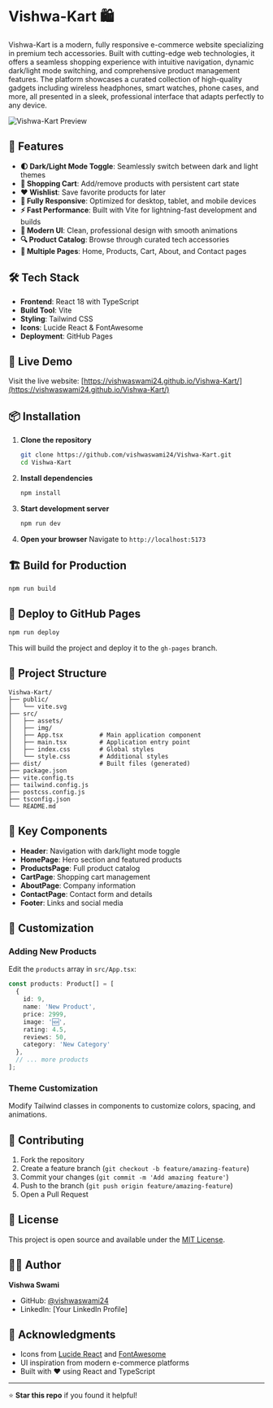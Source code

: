 # Vishwa-Kart 🛍️

Vishwa-Kart is a modern, fully responsive e-commerce website specializing in premium tech accessories. Built with cutting-edge web technologies, it offers a seamless shopping experience with intuitive navigation, dynamic dark/light mode switching, and comprehensive product management features. The platform showcases a curated collection of high-quality gadgets including wireless headphones, smart watches, phone cases, and more, all presented in a sleek, professional interface that adapts perfectly to any device.

![Vishwa-Kart Preview](https://via.placeholder.com/800x400/1a1a1a/00ffff?text=Vishwa-Kart+E-commerce)

## 🌟 Features

- **🌓 Dark/Light Mode Toggle**: Seamlessly switch between dark and light themes
- **🛒 Shopping Cart**: Add/remove products with persistent cart state
- **❤️ Wishlist**: Save favorite products for later
- **📱 Fully Responsive**: Optimized for desktop, tablet, and mobile devices
- **⚡ Fast Performance**: Built with Vite for lightning-fast development and builds
- **🎨 Modern UI**: Clean, professional design with smooth animations
- **🔍 Product Catalog**: Browse through curated tech accessories
- **📄 Multiple Pages**: Home, Products, Cart, About, and Contact pages

## 🛠️ Tech Stack

- **Frontend**: React 18 with TypeScript
- **Build Tool**: Vite
- **Styling**: Tailwind CSS
- **Icons**: Lucide React & FontAwesome
- **Deployment**: GitHub Pages

## 🚀 Live Demo

Visit the live website: [https://vishwaswami24.github.io/Vishwa-Kart/](https://vishwaswami24.github.io/Vishwa-Kart/)

## 📦 Installation

1. **Clone the repository**
   ```bash
   git clone https://github.com/vishwaswami24/Vishwa-Kart.git
   cd Vishwa-Kart
   ```

2. **Install dependencies**
   ```bash
   npm install
   ```

3. **Start development server**
   ```bash
   npm run dev
   ```

4. **Open your browser**
   Navigate to `http://localhost:5173`

## 🏗️ Build for Production

```bash
npm run build
```

## 🚀 Deploy to GitHub Pages

```bash
npm run deploy
```

This will build the project and deploy it to the `gh-pages` branch.

## 📁 Project Structure

```
Vishwa-Kart/
├── public/
│   └── vite.svg
├── src/
│   ├── assets/
│   ├── img/
│   ├── App.tsx          # Main application component
│   ├── main.tsx         # Application entry point
│   ├── index.css        # Global styles
│   └── style.css        # Additional styles
├── dist/                # Built files (generated)
├── package.json
├── vite.config.ts
├── tailwind.config.js
├── postcss.config.js
├── tsconfig.json
└── README.md
```

## 🎯 Key Components

- **Header**: Navigation with dark/light mode toggle
- **HomePage**: Hero section and featured products
- **ProductsPage**: Full product catalog
- **CartPage**: Shopping cart management
- **AboutPage**: Company information
- **ContactPage**: Contact form and details
- **Footer**: Links and social media

## 🎨 Customization

### Adding New Products

Edit the `products` array in `src/App.tsx`:

```typescript
const products: Product[] = [
  {
    id: 9,
    name: 'New Product',
    price: 2999,
    image: '🆕',
    rating: 4.5,
    reviews: 50,
    category: 'New Category'
  },
  // ... more products
];
```

### Theme Customization

Modify Tailwind classes in components to customize colors, spacing, and animations.

## 🤝 Contributing

1. Fork the repository
2. Create a feature branch (`git checkout -b feature/amazing-feature`)
3. Commit your changes (`git commit -m 'Add amazing feature'`)
4. Push to the branch (`git push origin feature/amazing-feature`)
5. Open a Pull Request

## 📄 License

This project is open source and available under the [MIT License](LICENSE).

## 👨‍💻 Author

**Vishwa Swami**
- GitHub: [@vishwaswami24](https://github.com/vishwaswami24)
- LinkedIn: [Your LinkedIn Profile]

## 🙏 Acknowledgments

- Icons from [Lucide React](https://lucide.dev/) and [FontAwesome](https://fontawesome.com/)
- UI inspiration from modern e-commerce platforms
- Built with ❤️ using React and TypeScript

---

⭐ **Star this repo** if you found it helpful!
